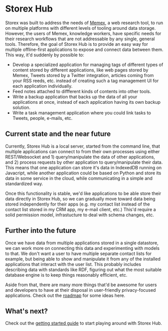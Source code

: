 # Storex Hub

Storex was built to address the needs of [Memex](https://getmemex.com), a web research tool, to run on multiple platforms with different levels of tooling around data storage. However, the users of Memex, knowledge workers, have specific needs for their research workflows that are not addressable by any single, general tools. Therefore, the goal of Storex Hub is to provide an easy way for multiple offline-first applications to expose and connect data between them. This way, it'd suddenly by possible to:

- Develop a specialized application for managing tags of different types of content stored by different applications, like web pages stored by Memex, Tweets stored by a Twitter integration, articles coming from your RSS reeds, etc. instead of creating such a tag management UI for each application individually.
- Feed notes attached to diffferent kinds of contents into other tools.
- Write a backup application that backs up the data of all your applications at once, instead of each application having its own backup solution.
- Write a task management application where you could link tasks to Tweets, people, e-mails, etc.

## Current state and the near future

Currently, Storex Hub is a local server, started from the command line, that multiple applications can connect to from their own processes using either REST/Websocket and 1) query/manipulate the data of other applications, and 2) process requests by other application to query/manipulate their data. This means that one application can store it's data in IndexedDB running on Javacript, while another application could be based on Python and store its data in some service in the cloud, while communicating in a simple and standardized way.

Once this functionality is stable, we'd like applications to be able store their data directly in Storex Hub, so we can gradually move toward data being stored independently for their apps (e.g. my contact list instead of the contact list stored in my CRM app, my e-mail client, etc.) This'd require a solid permission model, infrastucture to deal with schema changes, etc.

## Further into the future

Once we have data from multiple applications stored in a single datastore, we can work more on connecting this data and experimenting with models to that. We don't want a user to have multiple separate contact lists for example, but being able to show and manipulate it from any of the installed applications that interact with the user list. This probably includes describing data with standards like RDF, figuring out what the most suitable database engine is to keep things reasonably efficient, etc.

Aside from that, there are many more things that'd be awesome for users and developers to have at their disposal in user-friendly privacy-focused applications. Check out the [roadmap](/storex-hub/roadmap/) for some ideas here.

## What's next?

Check out the [getting started guide](/storex-hub/getting-started/) to start playing around with Storex Hub.

<!--
- A guide on the API enpoints
- Contacts to get in touch
-->
